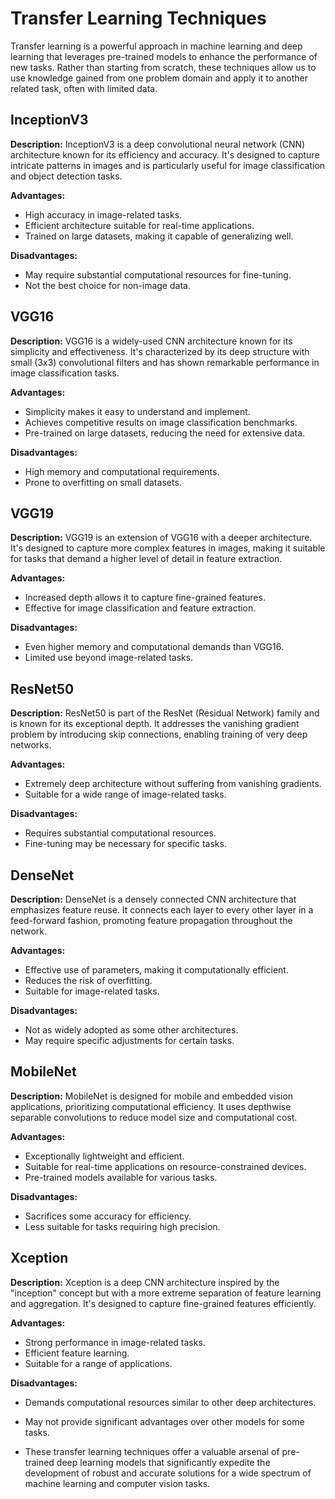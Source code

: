 # Transfer Learning Techniques

Transfer learning is a powerful approach in machine learning and deep learning that leverages pre-trained models to enhance the performance of new tasks. Rather than starting from scratch, these techniques allow us to use knowledge gained from one problem domain and apply it to another related task, often with limited data.

## InceptionV3

**Description:** InceptionV3 is a deep convolutional neural network (CNN) architecture known for its efficiency and accuracy. It's designed to capture intricate patterns in images and is particularly useful for image classification and object detection tasks.

**Advantages:**
- High accuracy in image-related tasks.
- Efficient architecture suitable for real-time applications.
- Trained on large datasets, making it capable of generalizing well.

**Disadvantages:**
- May require substantial computational resources for fine-tuning.
- Not the best choice for non-image data.

## VGG16

**Description:** VGG16 is a widely-used CNN architecture known for its simplicity and effectiveness. It's characterized by its deep structure with small (3x3) convolutional filters and has shown remarkable performance in image classification tasks.

**Advantages:**
- Simplicity makes it easy to understand and implement.
- Achieves competitive results on image classification benchmarks.
- Pre-trained on large datasets, reducing the need for extensive data.

**Disadvantages:**
- High memory and computational requirements.
- Prone to overfitting on small datasets.

## VGG19

**Description:** VGG19 is an extension of VGG16 with a deeper architecture. It's designed to capture more complex features in images, making it suitable for tasks that demand a higher level of detail in feature extraction.

**Advantages:**
- Increased depth allows it to capture fine-grained features.
- Effective for image classification and feature extraction.

**Disadvantages:**
- Even higher memory and computational demands than VGG16.
- Limited use beyond image-related tasks.

## ResNet50

**Description:** ResNet50 is part of the ResNet (Residual Network) family and is known for its exceptional depth. It addresses the vanishing gradient problem by introducing skip connections, enabling training of very deep networks.

**Advantages:**
- Extremely deep architecture without suffering from vanishing gradients.
- Suitable for a wide range of image-related tasks.

**Disadvantages:**
- Requires substantial computational resources.
- Fine-tuning may be necessary for specific tasks.

## DenseNet

**Description:** DenseNet is a densely connected CNN architecture that emphasizes feature reuse. It connects each layer to every other layer in a feed-forward fashion, promoting feature propagation throughout the network.

**Advantages:**
- Effective use of parameters, making it computationally efficient.
- Reduces the risk of overfitting.
- Suitable for image-related tasks.

**Disadvantages:**
- Not as widely adopted as some other architectures.
- May require specific adjustments for certain tasks.

## MobileNet

**Description:** MobileNet is designed for mobile and embedded vision applications, prioritizing computational efficiency. It uses depthwise separable convolutions to reduce model size and computational cost.

**Advantages:**
- Exceptionally lightweight and efficient.
- Suitable for real-time applications on resource-constrained devices.
- Pre-trained models available for various tasks.

**Disadvantages:**
- Sacrifices some accuracy for efficiency.
- Less suitable for tasks requiring high precision.

## Xception

**Description:** Xception is a deep CNN architecture inspired by the "inception" concept but with a more extreme separation of feature learning and aggregation. It's designed to capture fine-grained features efficiently.

**Advantages:**
- Strong performance in image-related tasks.
- Efficient feature learning.
- Suitable for a range of applications.

**Disadvantages:**
- Demands computational resources similar to other deep architectures.
- May not provide significant advantages over other models for some tasks.

- These transfer learning techniques offer a valuable arsenal of pre-trained deep learning models that significantly expedite the development of robust and accurate solutions for a wide spectrum of machine learning and computer vision tasks.

